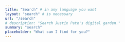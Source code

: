 ```yaml
---
title: "Search" # in any language you want
layout: "search" # is necessary
url: "/search"
# description: "Search Justin Pate's digital garden."
summary: "search"
placeholder: "What can I find for you?"
---
```


